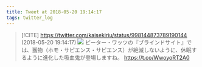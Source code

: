 ```yaml
---
title: Tweet at 2018-05-20 19:14:17
tags: twitter_log
---
```


> [!CITE] https://twitter.com/kaisekiriu/status/998144873789190144 (2018-05-20 19:14:17)
> ![](https://twitter.com/kaisekiriu/status/998144873789190144)
> ピーター・ワッツの『ブラインドサイト』では、獲物（ホモ・サピエンス・サピエンス）が絶滅しないように、休眠するように進化した吸血鬼が登場しますね。 https://t.co/WwoyoRT2A0

